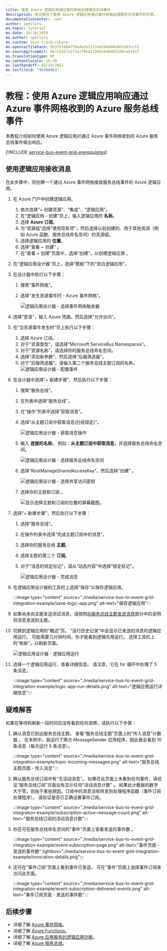 ```yaml
---
title: 使用 Azure 逻辑应用通过事件网格处理服务总线事件
description: 本文提供了使用 Azure 逻辑应用通过事件网格处理服务总线事件的步骤。
documentationcenter: .net
author: spelluru
ms.topic: tutorial
ms.date: 10/16/2020
ms.author: spelluru
ms.custom: devx-track-csharp
ms.openlocfilehash: 93375f6047fbe4eda2132e024dab0e067e83ccf1
ms.sourcegitcommit: 867cb1b7a1f3a1f0b427282c648d411d0ca4f81f
ms.translationtype: HT
ms.contentlocale: zh-CN
ms.lasthandoff: 03/19/2021
ms.locfileid: "95998963"
---
```

# <a name="tutorial-respond-to-azure-service-bus-events-received-via-azure-event-grid-by-using-azure-logic-apps"></a>教程：使用 Azure 逻辑应用响应通过 Azure 事件网格收到的 Azure 服务总线事件
本教程介绍如何使用 Azure 逻辑应用对通过 Azure 事件网格收到的 Azure 服务总线事件做出响应。 

[!INCLUDE [service-bus-event-grid-prerequisites](../../includes/service-bus-event-grid-prerequisites.md)]

## <a name="receive-messages-by-using-logic-apps"></a>使用逻辑应用接收消息
在此步骤中，将创建一个通过 Azure 事件网格接收服务总线事件的 Azure 逻辑应用。 

1. 在 Azure 门户中创建逻辑应用。
    1. 依次选择“+ 创建资源”、“集成”、“逻辑应用”。 
    2. 在“逻辑应用 - 创建”页上，输入逻辑应用的 **名称**。
    3. 选择 **Azure 订阅**。 
    4. 为“资源组”选择“使用现有项”，然后选择以前创建的、用于其他资源（例如 Azure 函数、服务总线命名空间）的资源组。 
    5. 选择逻辑应用的 **位置**。 
    6. 选择“查看 + 创建”  。 
    1. 在“查看 + 创建”页面中，选择“创建”，以创建逻辑应用 。 
1. 在“逻辑应用设计器”页上，选择“模板”下的“空白逻辑应用”。 
1. 在设计器中执行以下步骤：
    1. 搜索“事件网格”。 
    2. 选择“发生资源事件时 - Azure 事件网格”。 

        ![逻辑应用设计器 - 选择事件网格触发器](./media/service-bus-to-event-grid-integration-example/logic-apps-event-grid-trigger.png)
4. 选择“登录”，输入 Azure 凭据，然后选择“允许访问”。 
5. 在“当资源事件发生时”页上执行以下步骤：
    1. 选择 Azure 订阅。 
    2. 对于“资源类型”，请选择“Microsoft.ServiceBus.Namespaces”。 
    3. 对于“资源名称”，请选择你的服务总线命名空间。 
    4. 选择“添加新参数”，然后选择“后缀筛选器”。 
    5. 对于“后缀筛选器”，请输入第二个服务总线主题订阅的名称。 
        ![逻辑应用设计器 - 配置事件](./media/service-bus-to-event-grid-integration-example/logic-app-configure-event.png)
6. 在设计器中选择“+ 新建步骤”，然后执行以下步骤：
    1. 搜索“服务总线”。
    2. 在列表中选择“服务总线”。 
    3. 在“操作”列表中选择“获取消息”。 
    4. 选择“从主题订阅中获取消息(扫视锁定)”。 

        ![逻辑应用设计器 - 获取消息操作](./media/service-bus-to-event-grid-integration-example/service-bus-get-messages-step.png)
    5. 输入 **连接的名称**。 例如：**从主题订阅中获取消息**，并选择服务总线命名空间。 

        ![逻辑应用设计器 - 选择服务总线命名空间](./media/service-bus-to-event-grid-integration-example/logic-apps-select-namespace.png) 
    6. 选择“RootManageSharedAccessKey”，然后选择“创建” 。

        ![逻辑应用设计器 - 选择共享访问密钥](./media/service-bus-to-event-grid-integration-example/logic-app-shared-access-key.png) 
    8. 选择你的主题和订阅 。 
    
        ![显示选择主题和订阅的位置的屏幕截图。](./media/service-bus-to-event-grid-integration-example/logic-app-select-topic-subscription.png)
7. 选择“+ 新建步骤”，然后执行以下步骤： 
    1. 选择“服务总线”。
    2. 在操作列表中选择“完成主题订阅中的消息”。 
    3. 选择你的服务总线 **主题**。
    4. 选择主题的第二个 **订阅**。
    5. 对于“消息的锁定标记”，请从“动态内容”中选择“锁定标记”。 

        ![逻辑应用设计器 - 完成消息](./media/service-bus-to-event-grid-integration-example/logic-app-complete-message.png)
8. 在逻辑应用设计器的工具栏上选择“保存”以保存逻辑应用。 

    :::image type="content" source="./media/service-bus-to-event-grid-integration-example/save-logic-app.png" alt-text="保存逻辑应用":::
1. 如果尚未向主题发送测试消息，请按照[向服务总线主题发送消息](#send-messages-to-the-service-bus-topic)部分中的说明将消息发送到主题。 
1. 切换到逻辑应用的“概述”页。 “运行历史记录”中会显示已发送的消息的逻辑应用运行。 可能需要几分钟时间，你才能看到逻辑应用运行。 选择工具栏上的“刷新”，以刷新页面。 

    ![逻辑应用设计器 - 逻辑应用运行](./media/service-bus-to-event-grid-integration-example/logic-app-runs.png)
1. 选择一个逻辑应用运行，查看详细信息。 请注意，它在 for 循环中处理了 5 条消息。 
    
    :::image type="content" source="./media/service-bus-to-event-grid-integration-example/logic-app-run-details.png" alt-text="逻辑应用运行详细信息":::    

## <a name="troubleshoot"></a>疑难解答
如果在等待和刷新一段时间后没有看到任何调用，请执行以下步骤： 

1. 确认消息已到达服务总线主题。 查看“服务总线主题”页面上的“传入消息”计数器 。 在本例中，我运行了两次 MessageSender 应用程序，因此我会看到 10 条消息（每次运行 5 条消息）。

    :::image type="content" source="./media/service-bus-to-event-grid-integration-example/topic-incoming-messages.png" alt-text="服务总线主题页面 - 传入消息":::    
1. 确认服务总线订阅中有“无活动消息”。 
    如果在此页面上未看到任何事件，请验证“服务总线订阅”页面没有显示任何“活动消息计数” 。 如果此计数器的数字大于零，则由于某些原因，订阅中的消息没有转发到处理程序函数（事件订阅处理程序）。 请验证是否已正确设置事件订阅。 

    :::image type="content" source="./media/service-bus-to-event-grid-integration-example/subscription-active-message-count.png" alt-text="服务总线订阅的活动消息计数":::    
1. 你还可在服务总线命名空间的“事件”页面上查看发送的事件数 。 

    :::image type="content" source="./media/service-bus-to-event-grid-integration-example/event-subscription-page.png" alt-text="事件页面 - 发送的事件数" lightbox="./media/service-bus-to-event-grid-integration-example/invocation-details.png":::
1. 还可在“事件订阅”页面上看到事件已发送。 可在“事件”页面上选择事件订阅来访问此页面。 
    
    :::image type="content" source="./media/service-bus-to-event-grid-integration-example/event-subscription-delivered-events.png" alt-text="事件订阅页面 - 发送的事件数":::
## <a name="next-steps"></a>后续步骤

* 详细了解 [Azure 事件网格](../event-grid/index.yml)。
* 详细了解 [Azure Functions](../azure-functions/index.yml)。
* 详细了解 [Azure 应用服务的逻辑应用功能](../logic-apps/index.yml)。
* 详细了解 [Azure 服务总线](/azure/service-bus/)。


[2]: ./media/service-bus-to-event-grid-integration-example/sbtoeventgrid2.png
[3]: ./media/service-bus-to-event-grid-integration-example/sbtoeventgrid3.png
[7]: ./media/service-bus-to-event-grid-integration-example/sbtoeventgrid7.png
[8]: ./media/service-bus-to-event-grid-integration-example/sbtoeventgrid8.png
[9]: ./media/service-bus-to-event-grid-integration-example/sbtoeventgrid9.png
[10]: ./media/service-bus-to-event-grid-integration-example/sbtoeventgrid10.png
[11]: ./media/service-bus-to-event-grid-integration-example/sbtoeventgrid11.png
[12]: ./media/service-bus-to-event-grid-integration-example/sbtoeventgrid12.png
[12-1]: ./media/service-bus-to-event-grid-integration-example/sbtoeventgrid12-1.png
[12-2]: ./media/service-bus-to-event-grid-integration-example/sbtoeventgrid12-2.png
[13]: ./media/service-bus-to-event-grid-integration-example/sbtoeventgrid13.png
[14]: ./media/service-bus-to-event-grid-integration-example/sbtoeventgrid14.png
[15]: ./media/service-bus-to-event-grid-integration-example/sbtoeventgrid15.png
[16]: ./media/service-bus-to-event-grid-integration-example/sbtoeventgrid16.png
[17]: ./media/service-bus-to-event-grid-integration-example/sbtoeventgrid17.png
[18]: ./media/service-bus-to-event-grid-integration-example/sbtoeventgrid18.png
[20]: ./media/service-bus-to-event-grid-integration-example/sbtoeventgridportal.png
[21]: ./media/service-bus-to-event-grid-integration-example/sbtoeventgridportal2.png